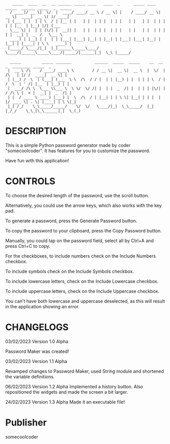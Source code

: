```
   _____  ____  __  __ ______ _____ ____   ____  _      _____ ____  _____  ______ _____  _  _____    
  / ____|/ __ \|  \/  |  ____/ ____/ __ \ / __ \| |    / ____/ __ \|  __ \|  ____|  __ \( )/ ____|  
 | (___ | |  | | \  / | |__ | |   | |  | | |  | | |   | |   | |  | | |  | | |__  | |__) |/| (___ 
  \___ \| |  | | |\/| |  __|| |   | |  | | |  | | |   | |   | |  | | |  | |  __| |  _  /   \___ \   
  ____) | |__| | |  | | |___| |___| |__| | |__| | |___| |___| |__| | |__| | |____| | \ \   ____) |  
 |_____/ \____/|_|  |_|______\_____\____/ \____/|______\_____\____/|_____/|______|_|  \_\ |_____/ 
                                                                                            
  _____         _____ _______          ______  _____  _____    __  __          _  ________ _____  _  
 |  __ \ /\    / ____/ ____\ \        / / __ \|  __ \|  __ \  |  \/  |   /\   | |/ /  ____|  __ \| | 
 | |__) /  \  | (___| (___  \ \  /\  / / |  | | |__) | |  | | | \  / |  /  \  | ' /| |__  | |__) | | 
 |  ___/ /\ \  \___ \\___ \  \ \/  \/ /| |  | |  _  /| |  | | | |\/| | / /\ \ |  < |  __| |  _  /| | 
 | |  / ____ \ ____) |___) |  \  /\  / | |__| | | \ \| |__| | | |  | |/ ____ \| . \| |____| | \ \|_| 
 |_| /_/    \_\_____/_____/    \/  \/   \____/|_|  \_\_____/  |_|  |_/_/    \_\_|\_\______|_|  \_(_)
 ```                                                                                                   
                                                                                                                                                                                                                                                                                                                                                              
# DESCRIPTION
  This is a simple Python password generator made by coder "somecoolcoder". It has features for you to customize the 
password.

  Have fun with this application!
  
# CONTROLS
  To choose the desired length of the password, use the scroll button.
  
  Alternatively, you could use the arrow keys, which also works with the key pad.
  
  To generate a password, press the Generate Password button.
  
  To copy the password to your clipboard, press the Copy Password button.
  
  Manually, you could tap on the password field, select all by Ctrl+A and press Ctrl+C to copy.
  
  For the checkboxes, to include numbers check on the Include Numbers checkbox.
  
  To include symbols check on the Include Symbols checkbox.
  
  To include lowercase letters, check on the Include Lowercase checkbox.
  
  To include uppercase letters, check on the Include Uppercase checkbox.
  
  You can't have both lowercase and uppercase deselected, as this will result in the application showing an error.
# CHANGELOGS
  03/02/2023 Version 1.0 Alpha
  
   Password Maker was created!
   
  03/02/2023 Version 1.1 Alpha
  
   Revamped changes to Password Maker, used String module and shortened the variable definitions.
      
  06/02/2023 Version 1.2 Alpha
   Implemented a history button. Also repositioned the widgets and made the screen a bit larger.
   
  24/02/2023 Version 1.3 Alpha
   Made it an executable file!
# Publisher
   somecoolcoder
